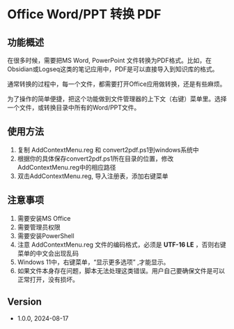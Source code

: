 # Office Word/PPT 转换 PDF

## 功能概述

在很多时候，需要把MS Word, PowerPoint 文件转换为PDF格式。比如，在Obsidian或Logseq这类的笔记应用中，PDF是可以直接导入到知识库的格式。


通常转换的过程中，每一个文件，都需要打开Office应用做转换，还是有些麻烦。

为了操作的简单便捷，把这个功能做到文件管理器的上下文（右键）菜单里。选择一个文件，或转换目录中所有的Word/PPT文件。



## 使用方法
1. 复制 AddContextMenu.reg 和 convert2pdf.ps1到windows系统中
2. 根据你的具体保存convert2pdf.ps1所在目录的位置，修改AddContextMenu.reg中的相应路径
3. 双击AddContextMenu.reg, 导入注册表，添加右键菜单

## 注意事项
1. 需要安装MS Office
2. 需要管理员权限
3. 需要安装PowerShell
4. 注意 AddContextMenu.reg 文件的编码格式，必须是 __UTF-16 LE__ ，否则右键菜单的中文会出现乱码
5. Windows 11中，右键菜单，“显示更多选项” ,才能显示。
6. 如果文件本身存在问题，脚本无法处理这类错误。用户自己要确保文件是可以正常打开，没有损坏。



## Version
- 1.0.0, 2024-08-17
